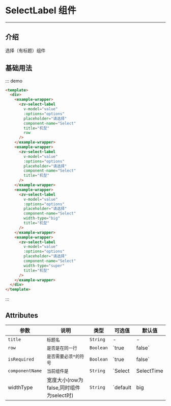 # SelectLabel 组件

<!-- {.md} -->

---

<!-- {.md} -->

## 介绍

<!-- {.md} -->

选择（有标题）组件

<!-- {.md} -->

## 基础用法

<!-- {.md} -->
<select-label-demo></select-label-demo>

::: demo

```html
<template>
  <div>
    <example-wrapper>
      <zv-select-label
        v-model="value"
        :options="options"
        placeholder="请选择"
        component-name="Select"
        title="机型"
        row
      />
    </example-wrapper>
    <example-wrapper>
      <zv-select-label
        v-model="value"
        :options="options"
        placeholder="请选择"
        component-name="Select"
        title="机型"
      />
    </example-wrapper>
    <example-wrapper>
      <zv-select-label
        v-model="value"
        :options="options"
        placeholder="请选择"
        component-name="Select"
        width-type="big"
        title="机型"
      />
    </example-wrapper>
    <example-wrapper>
      <zv-select-label
        v-model="value"
        :options="options"
        placeholder="请选择"
        component-name="Select"
        width-type="super"
        title="机型"
      />
    </example-wrapper>
  </div>
</template>
```
:::

## Attributes

<!-- {.md} -->

| 参数      | 说明                                   | 类型     | 可选值 | 默认值    |
| --------- | -------------------------------------- | -------- | ------ | --------- |
| `title`      | `标题名`                                 | `String` | -      | -         |
| `row`      | `是否是在同一行`                                 | `Boolean` | `true | false`      | `false`         |
| `isRequired`      | `是否需要必须*的符号`                                 | `Boolean` | `true | false`      | `false`         |
| `componentName`      | `当前组件是`                                 | `String` | `Select | SelectTime | Check`      | `Select`         |
| widthType      | 宽度大小(row为false,同时组件为select时)                                | `String` | `default | big | full`      | -         |

